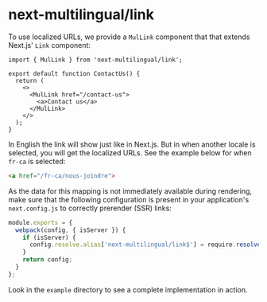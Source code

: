 # next-multilingual/link

To use localized URLs, we provide a `MulLink` component that that extends Next.js' `Link` component:

```tsx
import { MulLink } from 'next-multilingual/link';

export default function ContactUs() {
  return (
    <>
      <MulLink href="/contact-us">
        <a>Contact us</a>
      </MulLink>
    </>
  );
}
```

In English the link will show just like in Next.js. But in when another locale is selected, you will get the localized URLs. See the example below for when `fr-ca` is selected:

```html
<a href="/fr-ca/nous-joindre">
```

As the data for this mapping is not immediately available during rendering, make sure that the following configuration is present in your application's `next.config.js` to correctly prerender (SSR) links:

```js
module.exports = {
  webpack(config, { isServer }) {
    if (isServer) {
      config.resolve.alias['next-multilingual/link$'] = require.resolve('next-multilingual/link-ssr');
    }
    return config;
  }
};
```

Look in the `example` directory to see a complete implementation in action.

